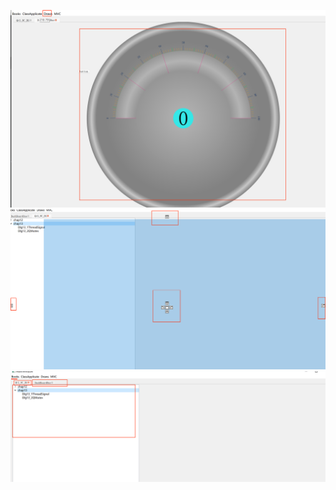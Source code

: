 ![Image discription](https://github.com/Vstornzw/QtNewProject/blob/main/picture/DashBoardOne.png)
![Image discription](https://github.com/Vstornzw/QtNewProject/blob/main/picture/Drop.png)
![Image discription](https://github.com/Vstornzw/QtNewProject/blob/main/picture/QTreeView.png)
